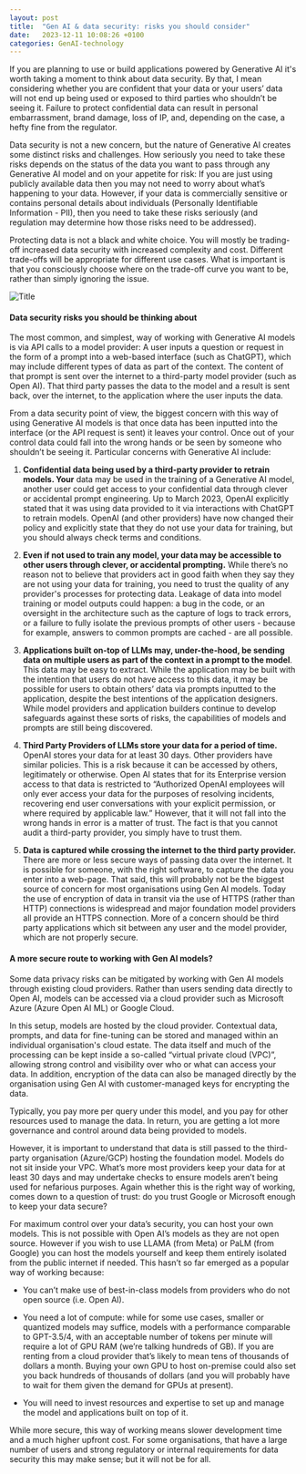 ```yaml
---
layout: post
title:  "Gen AI & data security: risks you should consider"
date:   2023-12-11 10:08:26 +0100
categories: GenAI-technology
---
```

If you are planning to use or build applications powered by Generative AI it's worth taking a moment to think about data security. By that, I mean considering whether you are confident that your data or your users’ data will not end up being used or exposed to third parties who shouldn’t be seeing it. Failure to protect confidential data can result in personal embarrassment,  brand damage, loss of IP, and, depending on the case, a hefty fine from the regulator.

Data security is not a new concern, but the nature of Generative AI creates some distinct risks and challenges. How seriously you need to take these risks depends on the status of the data you want to pass through any Generative AI model and on your appetite for risk: If you are just using publicly available data then you may not need to worry about what’s happening to your data. However, if your data is commercially sensitive or contains personal details about individuals (Personally Identifiable Information - PII), then you need to take these risks seriously (and regulation may determine how those risks need to be addressed).

Protecting data is not a black and white choice. You will mostly be trading-off increased data security with increased complexity and cost. Different trade-offs will be appropriate for different use cases. What is important is that you consciously choose where on the trade-off curve you want to be, rather than simply ignoring the issue.

![Title](/impromptu/assets/data_security_vs_cost_complexity_tradeoff.png)



#### **Data security risks you should be thinking about**

The most common, and simplest, way of working with Generative AI models is via API calls to a model provider: A user inputs a question or request in the form of a prompt into a web-based interface (such as ChatGPT), which may include different types of data as part of the context. The content of that prompt is sent over the internet to a third-party model provider (such as Open AI).  That third party passes the data to the model and a result is sent back, over the internet, to the application where the user inputs the data. 

From a data security point of view, the biggest concern with this way of using Generative AI models is that once data has been inputted into the interface (or the API request is sent) it leaves your control. Once out of your control data could fall into the wrong hands or be seen by someone who shouldn’t be seeing it. Particular concerns with Generative AI include:

1. **Confidential data being used by a third-party provider to retrain models. Your** data may be used in the training of a Generative AI model, another user could get access to your confidential data through clever or accidental prompt engineering. Up to March 2023, OpenAI explicitly stated that it was using data provided to it via interactions with ChatGPT to retrain models. OpenAI (and other providers) have now changed their policy and explicitly state that they do not use your data for training, but you should always check terms and conditions.

2. **Even if not used to train any model, your data may be accessible to other users through clever, or accidental prompting.** While there’s no reason not to believe that providers act in good faith when they say they are not using your data for training, you need to trust the quality of any provider's processes for protecting data. Leakage of data into model training or model outputs could happen: a bug in the code, or an oversight in the architecture such as the capture of logs to track errors, or a failure to fully isolate the previous prompts of other users - because for example, answers to common prompts are cached -  are all possible. 

3. **Applications built on-top of LLMs may, under-the-hood, be sending data on multiple users as part of the context in a prompt to the model**. This data may be easy to extract.  While the application may be built with the intention that users do not have access to this data, it may be possible for users to obtain others’ data via prompts inputted to the application, despite the best intentions of the application designers. While model providers and application builders continue to develop safeguards against these sorts of risks, the capabilities of models and prompts are still being discovered. 

4. **Third Party Providers of LLMs store your data for a period of time.** OpenAI stores your data for at least 30 days. Other providers have similar policies. This is a risk because it can be accessed by others, legitimately or otherwise. Open AI states that for its Enterprise version access to that data is restricted to “Authorized OpenAI employees will only ever access your data for the purposes of resolving incidents, recovering end user conversations with your explicit permission, or where required by applicable law.” However, that it will not fall into the wrong hands in error is a matter of trust. The fact is that you cannot audit a third-party provider, you simply have to trust them.

5. **Data is captured while crossing the internet to the third party provider.** There are more or less secure ways of passing data over the internet. It is possible for someone, with the right software, to capture the data you enter into a web-page. That said, this will probably not be the biggest source of concern for most organisations using Gen AI models. Today the use of  encryption of data in transit via the use of HTTPS (rather than HTTP) connections is widespread and major foundation model providers all provide an HTTPS connection. More of a concern should be third party applications which sit between any user and the model provider, which are not properly secure. 

#### **A more secure route to working with Gen AI models?**

Some data privacy risks can be mitigated by working with Gen AI models through existing cloud providers. Rather than users sending data directly to Open AI, models can be accessed via a cloud provider such as Microsoft Azure (Azure Open AI ML) or Google Cloud.

In this setup, models are hosted by the cloud provider. Contextual data, prompts, and data for fine-tuning can be stored and managed within an individual organisation's cloud estate. The data itself and much of the processing can be kept inside a so-called “virtual private cloud (VPC)”, allowing strong control and visibility over who or what can access your data. In addition, encryption of the data can also be managed directly by the organisation using Gen AI with customer-managed keys for encrypting the data. 

Typically, you pay more per query under this model, and you pay for other resources used to manage the data. In return, you are getting a lot more governance and control around data being provided to models. 

However, it is important to understand that data is still passed to the third-party organisation (Azure/GCP) hosting the foundation model. Models do not sit inside your VPC. What’s more most providers keep your data for at least 30 days and may undertake checks to ensure models aren’t being used for nefarious purposes. Again whether this is the right way of working, comes down to a question of trust: do you trust Google or Microsoft enough to keep your data secure?

For maximum control over your data’s security, you can host your own models. This is not possible with Open AI’s models as they are not open source. However if you wish to use LLAMA (from Meta) or PaLM (from Google) you can host the models yourself and keep them entirely isolated from the public internet if needed. This hasn’t so far emerged as a popular way of working because:

- You can’t make use of best-in-class models from providers who do not open source (i.e. Open AI).

- You need a lot of compute: while for some use cases, smaller or quantized models may suffice, models with a performance comparable to GPT-3.5/4, with an acceptable number of tokens per minute will require a lot of GPU RAM (we’re talking hundreds of GB). If you are renting from a cloud provider that’s likely to mean tens of thousands of dollars a month. Buying your own GPU to host on-premise could also set you back hundreds of thousands of dollars (and you will probably have to wait for them given the demand for GPUs at present).

- You will need to invest resources and expertise to set up and manage the model and applications built on top of it. 

While more secure, this way of working means slower development time and a much higher upfront cost. For some organisations, that have a large number of users and strong regulatory or internal requirements for data security this may make sense; but it will not be for all.